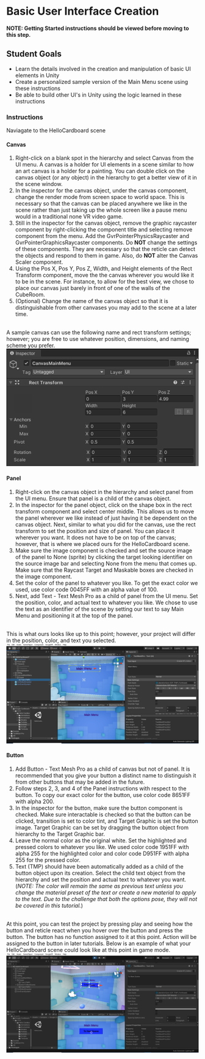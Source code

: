 # Basic User Interface Creation
<b>NOTE: Getting Started instructions should be viewed before moving to this step. </b>

## Student Goals ##
- Learn the details involved in the creation and manipulation of basic UI elements in Unity
- Create a personalized sample version of the Main Menu scene using these instructions
- Be able to build other UI's in Unity using the logic learned in these instructions

### Instructions ###
Naviagate to the HelloCardboard scene
#### Canvas ####
1. Right-click on a blank spot in the hierarchy and select Canvas from the UI menu. A canvas is a holder for UI elements in a scene similar to how an art canvas is a holder for a painting. You can double click on the canvas object (or any object) in the hierarchy to get a better view of it in the scene window.
2. In the inspector for the canvas object, under the canvas component, change the render mode from screen space to world space. This is necessary so that the canvas can be placed anywhere we like in the scene rather than just taking up the whole screen like a pause menu would in a traditional none VR video game.
3. Still in the inspector for the canvas object, remove the graphic raycaster component by right-clicking the component title and selecting remove component from the menu. Add the GvrPointerPhysicsRaycaster and GvrPointerGraphicsRaycaster components. Do <b>NOT</b> change the settings of these components. They are necessary so that the reticle can detect the objects and respond to them in game. Also, do <b>NOT</b> alter the Canvas Scaler component.
4. Using the Pos X, Pos Y, Pos Z, Width, and Height elements of the Rect Transform component, move the the canvas wherever you would like it to be in the scene. For instance, to allow for the best view, we chose to place our canvas just barely in front of one of the walls of the CubeRoom.
5. (Optional) Change the name of the canvas object so that it is distinguishable from other canvases you may add to the scene at a later time.

</br> A sample canvas can use the following name and rect transform settings; however; you are free to use whatever position, dimensions, and naming scheme you prefer.</br>
![Canvas_Rect_Transform_Inspector](Screenshots/Unity/Canvas_Rect_Transform_Inspector.png "Canvas Rect Transform Inspector")

#### Panel ####
1. Right-click on the canvas object in the hierarchy and select panel from the UI menu. Ensure that panel is a child of the canvas object. 
2. In the inspector for the panel object, click on the shape box in the rect transform component and select center middle. This allows us to move the panel wherever we like instead of just having it be dependent on the canvas object. Next, similar to what you did for the canvas, use the rect transform to set the position and size of panel. You can place it wherever you want. It does not have to be on top of the canvas; however, that is where we placed ours for the HelloCardboard scene.
3. Make sure the image component is checked and set the source image of the panel to None (sprite) by clicking the target looking identifier on the source image bar and selecting None from the menu that comes up. Make sure that the Raycast Target and Maskable boxes are checked in the image component.
4. Set the color of the panel to whatever you like. To get the exact color we used, use color code 0045FF with an alpha value of 100.
5. Next, add Text - Text Mesh Pro as a child of panel from the UI menu. Set the position, color, and actual text to whatever you like. We chose to use the text as an identifier of the scene by setting our text to say Main Menu and positioning it at the top of the panel. 

</br> This is what ours looks like up to this point; however, your project will differ in the position, color, and text you selected. </br>
![Panel_Initial_Build_Example](Screenshots/Unity/Panel_Initial_Build_Example.png "Panel Initial Build Example")

#### Button ####
1. Add Button - Text Mesh Pro as a child of canvas but not of panel. It is recommended that you give your button a distinct name to distinguish it from other buttons that may be added in the future.
2. Follow steps 2, 3, and 4 of the Panel instructions with respect to the button. To copy our exact color for the button, use color code 8651FF with alpha 200.
3. In the inspector for the button, make sure the button component is checked. Make sure interactable is checked so that the button can be clicked, transition is set to color tint, and Target Graphic is set the button image. Target Graphic can be set by dragging the button object from hierarchy to the Target Graphic bar.
4. Leave the normal color as the original white. Set the highlighted and pressed colors to whatever you like. We used color code 1951FF with alpha 255 for the highlighted color and color code D951FF with alpha 255 for the pressed color.
5. Text (TMP) should have been automatically added as a child of the button object upon its creation. Select the child text object from the hierarchy and set the position and actual text to whatever you want. (<i>NOTE: The color will remain the same as previous text unless you change the material preset of the text or create a new material to apply to the text. Due to the challenge that both the options pose, they will not be covered in this tutorial.</i>)

</br> At this point, you can test the project by pressing play and seeing how the button and reticle react when you hover over the button and press the button. The button has no function assigned to it at this point. Action will be assigned to the button in later tutorials. Below is an example of what your HelloCardboard scene could look like at this point in game mode. </br>
![UI_Creation_Example_Final](Screenshots/Unity/UI_Creation_Example_Final.png "UI Creation Example Final")
